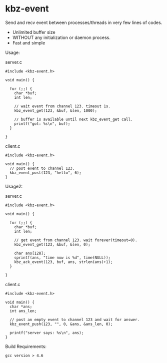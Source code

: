 kbz-event
=========

Send and recv event between processes/threads in very few lines of codes.

  * Unlimited buffer size 
  * WITHOUT any initialization or daemon process.
  * Fast and simple

Usage:

server.c

    #include <kbz-event.h>
    
    void main() {
      
      for (;;) {
        char *buf;
        int len;
        
        // wait event from channel 123. timeout 1s.
        kbz_event_get(123, &buf, &len, 1000);
        
        // buffer is available until next kbz_event_get call.
        printf("got: %s\n", buf);
      }
      
    }

client.c

    #include <kbz-event.h>
    
    void main() {
      // post event to channel 123.
      kbz_event_post(123, "hello", 6);
    }

Usage2:

server.c

    #include <kbz-event.h>
    
    void main() {
      
      for (;;) {
        char *buf;
        int len;
        
        // get event from channel 123. wait forever(timeout=0).
        kbz_event_get(123, &buf, &len, 0);
        
        char ans[128];
        sprintf(ans, "time now is %d", time(NULL));
        kbz_ack_event(123, buf, ans, strlen(ans)+1);
      }
      
    }
  
client.c

    #include <kbz-event.h>
    
    void main() {
      char *ans;
      int ans_len;
      
      // post an empty event to channel 123 and wait for answer.
      kbz_event_push(123, "", 0, &ans, &ans_len, 0);
      
      printf("server says: %s\n", ans);
    }


Build Requirements:

    gcc version > 4.6
    

